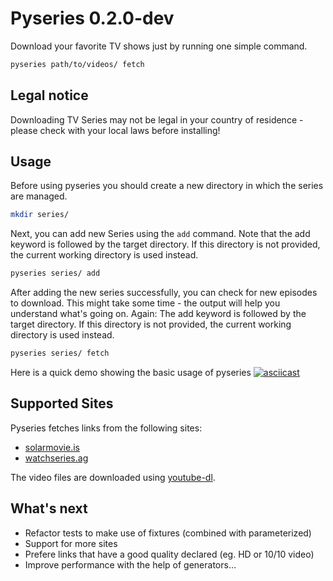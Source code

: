 # Pyseries 0.2.0-dev

Download your favorite TV shows just by running one simple command.

```bash
pyseries path/to/videos/ fetch
```

## Legal notice
Downloading TV Series may not be legal in your country of residence - please check with your local laws before installing!

## Usage
Before using pyseries you should create a new directory in which the series are managed.

```bash
mkdir series/
```

Next, you can add new Series using the `add` command. Note that the add keyword is followed by the target directory. If this directory is not provided, the current working directory is used instead.

```bash
pyseries series/ add
```

After adding the new series successfully, you can check for new episodes to download. This might take some time - the output will help you understand what's going on. Again: The add keyword is followed by the target directory. If this directory is not provided, the current working directory is used instead.

```bash
pyseries series/ fetch
```

Here is a quick demo showing the basic usage of pyseries
[![asciicast](https://asciinema.org/a/7q4uku4ws26r4m2dz1m26fhrg.png)](https://asciinema.org/a/7q4uku4ws26r4m2dz1m26fhrg)


## Supported Sites
Pyseries fetches links from the following sites:

* [solarmovie.is](http://solarmovie.is)
* [watchseries.ag](http://watchseries.ag)

The video files are downloaded using [youtube-dl](https://rg3.github.io/youtube-dl/).


## What's next

* Refactor tests to make use of fixtures (combined with parameterized) 
* Support for more sites
* Prefere links that have a good quality declared (eg. HD or 10/10 video)
* Improve performance with the help of generators...
